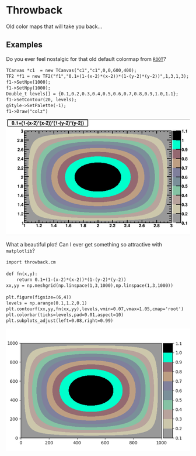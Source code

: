 # Throwback
Old color maps that will take you back...


## Examples

Do you ever feel nostalgic for that old default colormap from [`ROOT`](https://root.cern.ch/)?
```
TCanvas *c1  = new TCanvas("c1","c1",0,0,600,400);
TF2 *f1 = new TF2("f1","0.1+(1-(x-2)*(x-2))*(1-(y-2)*(y-2))",1,3,1,3);
f1->SetNpx(1000);
f1->SetNpy(1000);
Double_t levels[] = {0.1,0.2,0.3,0.4,0.5,0.6,0.7,0.8,0.9,1.0,1.1};
f1->SetContour(20, levels);
gStyle->SetPalette(-1);
f1->Draw("colz") 
```

![ROOT of evil](data/root-of-evil.png)

What a beautiful plot! Can I ever get something so attractive with `matplotlib`?

```
import throwback.cm 

def fn(x,y):
    return 0.1+(1-(x-2)*(x-2))*(1-(y-2)*(y-2))
xx,yy = np.meshgrid(np.linspace(1,3,1000),np.linspace(1,3,1000))

plt.figure(figsize=(6,4))
levels = np.arange(0.1,1.2,0.1)
plt.contourf(xx,yy,fn(xx,yy),levels,vmin=0.07,vmax=1.05,cmap='root')
plt.colorbar(ticks=levels,pad=0.01,aspect=10)
plt.subplots_adjust(left=0.08,right=0.99)
```
![MPL of evil](data/mpl-of-evil.png)
